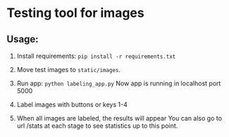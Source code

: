 # Testing tool for images

## Usage:
1. Install requirements:
```pip install -r requirements.txt```

2. Move test images to `static/images`.

4. Run app:
```python labeling_app.py```
Now app is running in localhost port 5000

5. Label images with buttons or keys 1-4

6. When all images are labeled, the results will appear
You can also go to url /stats at each stage to see statistics up to this point.

